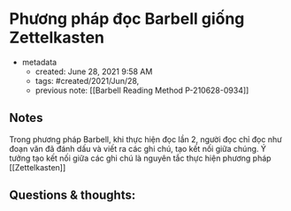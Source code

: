 
# Phương pháp đọc Barbell giống Zettelkasten

- metadata
	- created: June 28, 2021 9:58 AM
	- tags: #created/2021/Jun/28,
	- previous note: [[Barbell Reading Method P-210628-0934]]

## Notes
Trong phương pháp Barbell, khi thực hiện đọc lần 2, người đọc chỉ đọc như đoạn văn đã đánh dấu và viết ra các ghi chú, tạo kết nối giữa chúng. Ý tưởng tạo kết nối giữa các ghi chú là nguyên tắc thực hiện phương pháp [[Zettelkasten]]

## Questions & thoughts:
